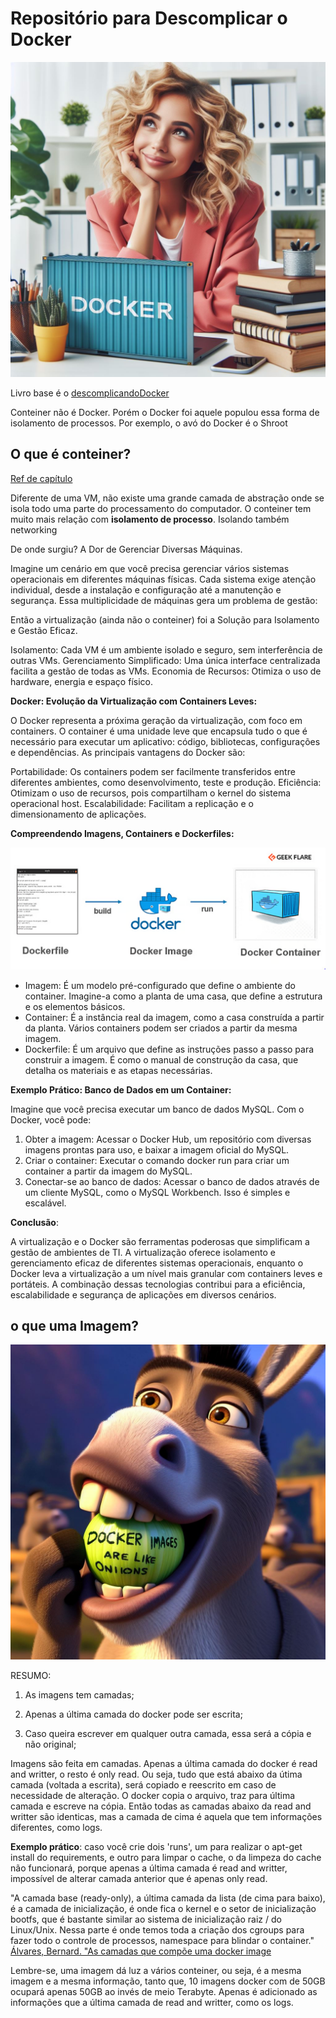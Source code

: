 # Repositório para Descomplicar o Docker

![alt text](./imgs/santosindocker.jpeg)

Livro base é o [descomplicandoDocker](https://livro.descomplicandodocker.com.br/)

Conteiner não é Docker. Porém o Docker foi aquele populou essa forma de isolamento de processos. Por exemplo, o avó do Docker é o Shroot

## O que é conteiner?

[Ref de capítulo](https://livro.descomplicandodocker.com.br/chapters/chapter_01.html) 

Diferente de uma VM, não existe uma grande camada de abstração onde se isola todo uma parte do processamento do computador. O conteiner tem muito mais relação com **isolamento de processo**. Isolando também networking

De onde surgiu? A Dor de Gerenciar Diversas Máquinas.

Imagine um cenário em que você precisa gerenciar vários sistemas operacionais em diferentes máquinas físicas. Cada sistema exige atenção individual, desde a instalação e configuração até a manutenção e segurança. Essa multiplicidade de máquinas gera um problema de gestão:

Então a virtualização (ainda não o conteiner) foi a Solução para Isolamento e Gestão Eficaz. 

Isolamento: Cada VM é um ambiente isolado e seguro, sem interferência de outras VMs.
Gerenciamento Simplificado: Uma única interface centralizada facilita a gestão de todas as VMs.
Economia de Recursos: Otimiza o uso de hardware, energia e espaço físico.


**Docker: Evolução da Virtualização com Containers Leves:**

O Docker representa a próxima geração da virtualização, com foco em containers. O container é uma unidade leve que encapsula tudo o que é necessário para executar um aplicativo: código, bibliotecas, configurações e dependências. As principais vantagens do Docker são:

Portabilidade: Os containers podem ser facilmente transferidos entre diferentes ambientes, como desenvolvimento, teste e produção.
Eficiência: Otimizam o uso de recursos, pois compartilham o kernel do sistema operacional host.
Escalabilidade: Facilitam a replicação e o dimensionamento de aplicações.


**Compreendendo Imagens, Containers e Dockerfiles:**

![alt text](./imgs/image.png)

* Imagem: É um modelo pré-configurado que define o ambiente do container. Imagine-a como a planta de uma casa, que define a estrutura e os elementos básicos.
* Container: É a instância real da imagem, como a casa construída a partir da planta. Vários containers podem ser criados a partir da mesma imagem.
* Dockerfile: É um arquivo que define as instruções passo a passo para construir a imagem. É como o manual de construção da casa, que detalha os materiais e as etapas necessárias.


**Exemplo Prático: Banco de Dados em um Container:**

Imagine que você precisa executar um banco de dados MySQL. Com o Docker, você pode:

1. Obter a imagem: Acessar o Docker Hub, um repositório com diversas imagens prontas para uso, e baixar a imagem oficial do MySQL.
2. Criar o container: Executar o comando docker run para criar um container a partir da imagem do MySQL.
3. Conectar-se ao banco de dados: Acessar o banco de dados através de um cliente MySQL, como o MySQL Workbench.
Isso é simples e escalável. 

**Conclusão**:

A virtualização e o Docker são ferramentas poderosas que simplificam a gestão de ambientes de TI. A virtualização oferece isolamento e gerenciamento eficaz de diferentes sistemas operacionais, enquanto o Docker leva a virtualização a um nível mais granular com containers leves e portáteis. A combinação dessas tecnologias contribui para a eficiência, escalabilidade e segurança de aplicações em diversos cenários.

## o que uma Imagem?

![alt text](./imgs/ogrossaocomocebolas.jpeg)


RESUMO: 
1. As imagens tem camadas;

2. Apenas a última camada do docker pode ser escrita;

3. Caso queira escrever em qualquer outra camada, essa será a cópia e não original;

Imagens são feita em camadas. Apenas a última camada do docker é read and writter, o resto é only read. Ou seja, tudo que está abaixo da útima camada (voltada a escrita), será copiado e reescrito em caso de necessidade de alteração. O docker copia o arquivo, traz para última camada e escreve na cópia. 
Então todas as camadas abaixo da read and writter são identicas, mas a camada de cima é aquela que tem informações diferentes, como logs.

**Exemplo prático**: caso você crie dois 'runs', um para realizar o apt-get install do requirements, e outro para limpar o cache, o da limpeza do cache não funcionará, porque apenas a última camada é read and writter, impossível de alterar camada anterior que é apenas only read.

"A camada base (ready-only), a última camada da lista (de cima para baixo), é a camada de inicialização, é onde fica o kernel e o setor de inicialização bootfs, que é bastante similar ao sistema de inicialização raiz / do Linux/Unix. Nessa parte é onde temos toda a criação dos cgroups para fazer todo o controle de processos, namespace para blindar o container." [Álvares, Bernard. "As camadas que compõe uma docker image](https://medium.com/@bernard.luz/as-camadas-que-comp%C3%B5e-uma-docker-image-f77cfa7d04ce)

Lembre-se, uma imagem dá luz a vários conteiner, ou seja, é a mesma imagem e a mesma informação, tanto que, 10 imagens docker com de 50GB ocupará apenas 50GB ao invés de meio Terabyte. Apenas é adicionado as informações que a última camada de read and writter, como os logs. 